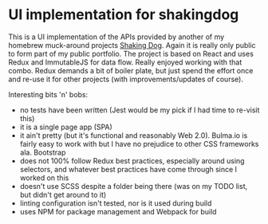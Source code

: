 # UI implementation for shakingdog

This is a UI implementation of the APIs provided by another of my homebrew muck-around projects [Shaking Dog](https://github.com/ishkanan/shakingdog). Again it is really only public to form part of my public portfolio. The project is based on React and uses Redux and ImmutableJS for data flow. Really enjoyed working with that combo. Redux demands a bit of boiler plate, but just spend the effort once and re-use it for other projects (with improvements/updates of course).

Interesting bits 'n' bobs:

* no tests have been written (Jest would be my pick if I had time to re-visit this)
* it is a single page app (SPA)
* it ain't pretty (but it's functional and reasonably Web 2.0). Bulma.io is fairly easy to work with but I have no prejudice to other CSS frameworks ala. Bootstrap
* does not 100% follow Redux best practices, especially around using selectors, and whatever best practices have come through since I worked on this
* doesn't use SCSS despite a folder being there (was on my TODO list, but didn't get around to it)
* linting configuration isn't tested, nor is it used during build
* uses NPM for package management and Webpack for build

